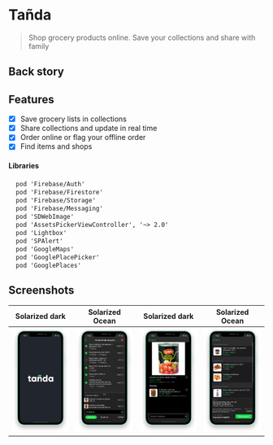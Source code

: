 # Tañda
> Shop grocery products online. Save your collections and share with family

## Back story

## Features

- [x] Save grocery lists in collections
- [x] Share collections and update in real time
- [x] Order online or flag your offline order
- [x] Find items and shops

#### Libraries

```
  pod 'Firebase/Auth'
  pod 'Firebase/Firestore'
  pod 'Firebase/Storage'
  pod 'Firebase/Messaging'
  pod 'SDWebImage'
  pod 'AssetsPickerViewController', '~> 2.0'
  pod 'Lightbox'
  pod 'SPAlert'
  pod 'GoogleMaps'
  pod 'GooglePlacePicker'
  pod 'GooglePlaces'
```

## Screenshots
Solarized dark             |  Solarized Ocean          | Solarized dark            |  Solarized Ocean
:-------------------------:|:-------------------------:|:-------------------------:|:-------------------------:
![alt text](https://github.com/kuna-anarbay/Tannda/blob/master/iPhone%2011%202.png)  |  ![alt text](https://github.com/kuna-anarbay/Tannda/blob/master/iPhone%2011%201.png) | ![alt text](https://github.com/kuna-anarbay/Tannda/blob/master/iPhone%2011-2%201.png) | ![alt text](https://github.com/kuna-anarbay/Tannda/blob/master/iPhone%2011-3%201.png)


